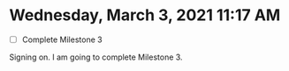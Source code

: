 # Wednesday, March  3, 2021 11:17 AM
- [ ] Complete Milestone 3

Signing on. I am going to complete Milestone 3.

